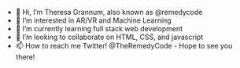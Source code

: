 - 👋 Hi, I’m Theresa Grannum, also known as @remedycode
- 👀 I’m interested in AR/VR and Machine Learning
- 🌱 I’m currently learning full stack web development 
- 💞️ I’m looking to collaborate on HTML, CSS, and javascript
- 📫 How to reach me Twitter! @TheRemedyCode - Hope to see you there!

<!---
remedycode/remedycode is a ✨ special ✨ repository because its `README.md` (this file) appears on your GitHub profile.
You can click the Preview link to take a look at your changes.
--->
